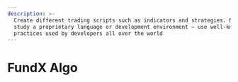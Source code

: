 ```yaml
---
description: >-
  Create different trading scripts such as indicators and strategies. No need to
  study a proprietary language or development environment — use well-known
  practices used by developers all over the world
---
```


# FundX Algo

